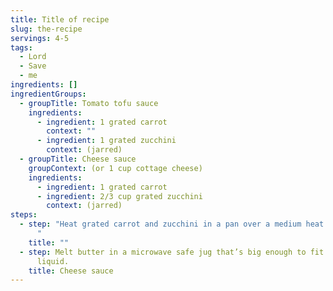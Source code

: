 ```yaml
---
title: Title of recipe
slug: the-recipe
servings: 4-5
tags:
  - Lord
  - Save
  - me
ingredients: []
ingredientGroups:
  - groupTitle: Tomato tofu sauce
    ingredients:
      - ingredient: 1 grated carrot
        context: ""
      - ingredient: 1 grated zucchini
        context: (jarred)
  - groupTitle: Cheese sauce
    groupContext: (or 1 cup cottage cheese)
    ingredients:
      - ingredient: 1 grated carrot
      - ingredient: 2/3 cup grated zucchini
        context: (jarred)
steps:
  - step: "Heat grated carrot and zucchini in a pan over a medium heat until wilted.
      "
    title: ""
  - step: Melt butter in a microwave safe jug that’s big enough to fit 4 cups of
      liquid.
    title: Cheese sauce
---
```

